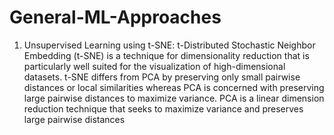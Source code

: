 # General-ML-Approaches
1. Unsupervised Learning using t-SNE:
t-Distributed Stochastic Neighbor Embedding (t-SNE) is a technique for dimensionality reduction that is particularly well suited for the   visualization of high-dimensional datasets. 
t-SNE differs from PCA by preserving only small pairwise distances or local similarities whereas PCA is concerned with preserving large pairwise distances to maximize variance.
PCA is a linear dimension reduction technique that seeks to maximize variance and preserves large pairwise distances
